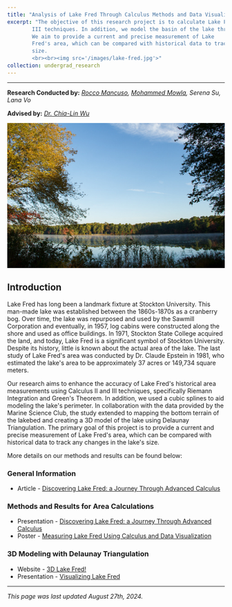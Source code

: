 ```yaml
---
title: "Analysis of Lake Fred Through Calculus Methods and Data Visualization"
excerpt: "The objective of this research project is to calculate Lake Fred’s area measurements using Calculus II and
	    III techniques. In addition, we model the basin of the lake through Delaunay Triangulation.
        We aim to provide a current and precise measurement of Lake 
        Fred's area, which can be compared with historical data to track any changes in the lake's 
        size.
        <br><br><img src='/images/lake-fred.jpg'>"
collection: undergrad_research
---
```

---
**Research Conducted by:** *<a href = "https://www.linkedin.com/in/roccomancuso-in/" target = "_blank" rel="noopener noreferrer">Rocco Mancuso</a>, <a href ="https://collyz.github.io/Personal-Website/" target = "_blank" rel ="noopener noreferrer">Mohammed Mowla</a>, Serena Su, Lana Vo* 

**Advised by:** *<a href ="https://stockton.edu/sciences-math/mathematics.html" target = "_blank" rel ="noopener noreferrer">Dr. Chia-Lin Wu</a>*

<img src='/images/lake-fred.jpg'>

## Introduction

Lake Fred has long been a landmark fixture at Stockton University. This man-made lake was established between the 1860s-1870s as a cranberry bog. Over time, the lake was repurposed and used by the Sawmill Corporation and eventually, in 1957, log cabins were constructed along the shore and used as office buildings. In 1971, Stockton State College acquired the land, and today, Lake Fred is a significant symbol of Stockton University. Despite its history, little is known about the actual area of the lake. The last study of Lake Fred's area was conducted by Dr. Claude Epstein in 1981, who estimated the lake's area to be approximately 37 acres or 149,734 square meters. 

Our research aims to enhance the accuracy of Lake Fred's historical area measurements using Calculus II and III techniques, specifically Riemann Integration and Green's Theorem. In addition, we used a cubic splines to aid modeling the lake's perimeter. In collaboration with the data provided by the Marine Science Club, the study extended to mapping the bottom terrain of the lakebed and creating a 3D model of the lake using Delaunay Triangulation. The primary goal of this project is to provide a current and precise measurement of Lake Fred's area, which can be compared with historical data to track any changes in the lake's size.​

More details on our methods and results can be found below:
### General Information
* Article - [Discovering Lake Fred: a Journey Through Advanced Calculus](https://stockton.edu/sciences-math/ezine/fall2023/lake-fred.html)

### Methods and Results for Area Calculations
* Presentation - <a href = "/files/Lake-Fred-Presentation.pdf" target = "_blank" rel="noopener noreferrer"> Discovering Lake Fred: a Journey Through Advanced Calculus</a>
* Poster - <a href = "/files/Lake-Fred-Poster.pdf" target = "_blank" rel="noopener noreferrer"> Measuring Lake Fred Using Calculus and Data Visualization</a>

### 3D Modeling with Delaunay Triangulation
* Website - [3D Lake Fred!](https://collyz.github.io/Lake-Fred/)
* Presentation - <a href = "/files/Visualizing-Lake-Fred.pdf" target = "_blank" rel="noopener noreferrer"> Visualizing Lake Fred</a>

---

*This page was last updated August 27th, 2024.*

